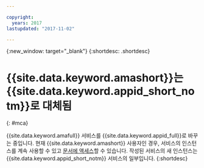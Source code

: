 ```yaml
---

copyright:
  years: 2017
lastupdated: "2017-11-02"

---
```


{:new_window: target="_blank"}
{:shortdesc: .shortdesc}

# {{site.data.keyword.amashort}}는 {{site.data.keyword.appid_short_notm}}로 대체됨
{: #mca}

{{site.data.keyword.amafull}} 서비스를 {{site.data.keyword.appid_full}}로 바꾸는 중입니다. 현재 {{site.data.keyword.amashort}} 사용자인 경우, 서비스의 인스턴스를 계속 사용할 수 있고 [문서에 액세스](/docs/services/mobileaccess/index.html)할 수 있습니다. 작성된 서비스의 새 인스턴스는 {{site.data.keyword.appid_short_notm}} 서비스의 일부입니다.
{:shortdesc}
